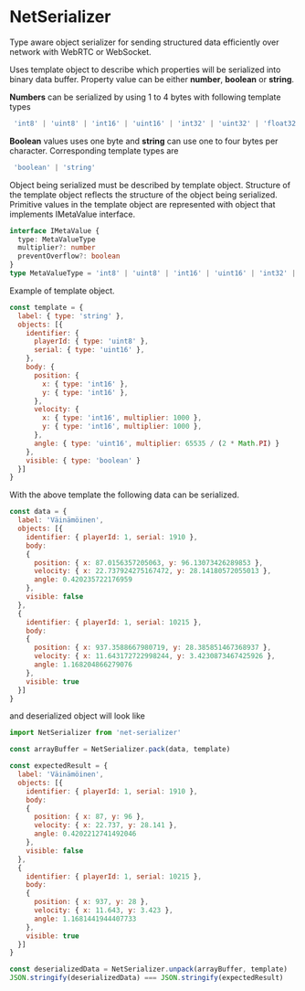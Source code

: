 # NetSerializer
Type aware object serializer for sending structured data efficiently over network with WebRTC or WebSocket.

Uses template object to describe which properties will be serialized into binary data buffer. Property value can be either **number**, **boolean** or **string**.

**Numbers** can be serialized by using 1 to 4 bytes with following template types 
````javascript
 'int8' | 'uint8' | 'int16' | 'uint16' | 'int32' | 'uint32' | 'float32'
````

**Boolean** values uses one byte and **string** can use one to four bytes per character. Corresponding template types are 
````javascript
 'boolean' | 'string'
````

Object being serialized must be described by template object. Structure of the template object reflects the structure of the object being serialized. Primitive values in the template object are represented with object that implements IMetaValue interface.

````typescript
interface IMetaValue {
  type: MetaValueType
  multiplier?: number
  preventOverflow?: boolean
}
type MetaValueType = 'int8' | 'uint8' | 'int16' | 'uint16' | 'int32' | 'uint32' | 'float32' | 'boolean' | 'string'
````
Example of template object. 

```javascript
const template = {
  label: { type: 'string' },
  objects: [{
    identifier: {
      playerId: { type: 'uint8' },
      serial: { type: 'uint16' },
    },
    body: {
      position: {
        x: { type: 'int16' },
        y: { type: 'int16' },
      },
      velocity: {
        x: { type: 'int16', multiplier: 1000 },
        y: { type: 'int16', multiplier: 1000 },
      },
      angle: { type: 'uint16', multiplier: 65535 / (2 * Math.PI) }
    },
    visible: { type: 'boolean' }
  }]
}
```

With the above template the following data can be serialized. 

````javascript
const data = {
  label: 'Väinämöinen',
  objects: [{
    identifier: { playerId: 1, serial: 1910 },
    body:
    {
      position: { x: 87.0156357205063, y: 96.13073426289853 },
      velocity: { x: 22.737924275167472, y: 28.14180572055013 },
      angle: 0.420235722176959
    },
    visible: false
  },
  {
    identifier: { playerId: 1, serial: 10215 },
    body:
    {
      position: { x: 937.3588667980719, y: 28.385851467368937 },
      velocity: { x: 11.643172722998244, y: 3.4230873467425926 },
      angle: 1.168204866279076
    },
    visible: true
  }]
}
````

and deserialized object will look like 

````javascript
import NetSerializer from 'net-serializer'

const arrayBuffer = NetSerializer.pack(data, template)

const expectedResult = {
  label: 'Väinämöinen',
  objects: [{
    identifier: { playerId: 1, serial: 1910 },
    body:
    {
      position: { x: 87, y: 96 },
      velocity: { x: 22.737, y: 28.141 },
      angle: 0.4202212741492046
    },
    visible: false
  },
  {
    identifier: { playerId: 1, serial: 10215 },
    body:
    {
      position: { x: 937, y: 28 },
      velocity: { x: 11.643, y: 3.423 },
      angle: 1.1681441944407733
    },
    visible: true
  }]
}

const deserializedData = NetSerializer.unpack(arrayBuffer, template)
JSON.stringify(deserializedData) === JSON.stringify(expectedResult)
````